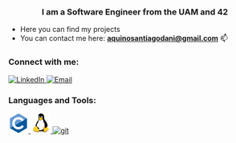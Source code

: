 <link rel="stylesheet" href="https://cdnjs.cloudflare.com/ajax/libs/font-awesome/6.0.0/css/all.min.css" integrity="sha512-QhLlLUxVa7yA6CfoSlHgemZyUwPGPsQhMOP3OVfaVZMB7VPS1InCvBE5etC+mk9iXzXMME6tb3a1yR7lmeIoYg==" crossorigin="anonymous" referrerpolicy="no-referrer" />

<h3 align="center">I am a Software Engineer from the UAM and 42</h3>

- Here you can find my projects
- You can contact me here: **aquinosantiagodani@gmail.com** 📫

<h3 align="left">Connect with me:</h3>
<p align="left">
  <a href="https://www.linkedin.com/in/danielaquino2003/" target="_blank" rel="noreferrer">
    <img src="ruta-del-icono-linkedin" alt="LinkedIn" width="40" height="40"/>
  </a>
  <a href="aquinosantiagodani@gmail.com" target="_blank" rel="noreferrer">
    <img src="ruta-del-icono-mail" alt="Email" width="40" height="40"/>
  </a>
</p>


<h3 align="left">Languages and Tools:</h3>
<p align="left">
<a href="https://www.cprogramming.com/" target="_blank" rel="noreferrer"> <img src="https://raw.githubusercontent.com/devicons/devicon/master/icons/c/c-original.svg" alt="c" width="40" height="40"/> </a>
<a href="https://www.linux.org/" target="_blank" rel="noreferrer"> <img src="https://raw.githubusercontent.com/devicons/devicon/master/icons/linux/linux-original.svg" alt="linux" width="40" height="40"/> </a>
<a href="https://git-scm.com/" target="_blank" rel="noreferrer"> <img src="https://www.vectorlogo.zone/logos/git-scm/git-scm-icon.svg" alt="git" width="40" height="40"/> </a>
</p>

